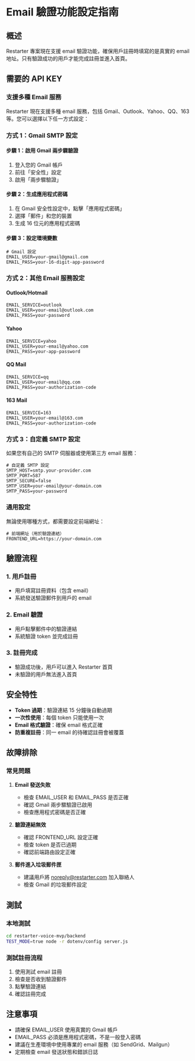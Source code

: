 # Email 驗證功能設定指南

## 概述
Restarter 專案現在支援 email 驗證功能，確保用戶註冊時填寫的是真實的 email 地址。只有驗證成功的用戶才能完成註冊並進入首頁。

## 需要的 API KEY

### 支援多種 Email 服務
Restarter 現在支援多種 email 服務，包括 Gmail、Outlook、Yahoo、QQ、163 等。您可以選擇以下任一方式設定：

### 方式 1：Gmail SMTP 設定

#### 步驟 1：啟用 Gmail 兩步驟驗證
1. 登入您的 Gmail 帳戶
2. 前往「安全性」設定
3. 啟用「兩步驟驗證」

#### 步驟 2：生成應用程式密碼
1. 在 Gmail 安全性設定中，點擊「應用程式密碼」
2. 選擇「郵件」和您的裝置
3. 生成 16 位元的應用程式密碼

#### 步驟 3：設定環境變數
```env
# Gmail 設定
EMAIL_USER=your-gmail@gmail.com
EMAIL_PASS=your-16-digit-app-password
```

### 方式 2：其他 Email 服務設定

#### Outlook/Hotmail
```env
EMAIL_SERVICE=outlook
EMAIL_USER=your-email@outlook.com
EMAIL_PASS=your-password
```

#### Yahoo
```env
EMAIL_SERVICE=yahoo
EMAIL_USER=your-email@yahoo.com
EMAIL_PASS=your-app-password
```

#### QQ Mail
```env
EMAIL_SERVICE=qq
EMAIL_USER=your-email@qq.com
EMAIL_PASS=your-authorization-code
```

#### 163 Mail
```env
EMAIL_SERVICE=163
EMAIL_USER=your-email@163.com
EMAIL_PASS=your-authorization-code
```

### 方式 3：自定義 SMTP 設定
如果您有自己的 SMTP 伺服器或使用第三方 email 服務：

```env
# 自定義 SMTP 設定
SMTP_HOST=smtp.your-provider.com
SMTP_PORT=587
SMTP_SECURE=false
SMTP_USER=your-email@your-domain.com
SMTP_PASS=your-password
```

### 通用設定
無論使用哪種方式，都需要設定前端網址：

```env
# 前端網址（用於驗證連結）
FRONTEND_URL=https://your-domain.com
```

## 驗證流程

### 1. 用戶註冊
- 用戶填寫註冊資料（包含 email）
- 系統發送驗證郵件到用戶的 email

### 2. Email 驗證
- 用戶點擊郵件中的驗證連結
- 系統驗證 token 並完成註冊

### 3. 註冊完成
- 驗證成功後，用戶可以進入 Restarter 首頁
- 未驗證的用戶無法進入首頁

## 安全特性

- **Token 過期**：驗證連結 15 分鐘後自動過期
- **一次性使用**：每個 token 只能使用一次
- **Email 格式驗證**：確保 email 格式正確
- **防重複註冊**：同一 email 的待確認註冊會被覆蓋

## 故障排除

### 常見問題

1. **Email 發送失敗**
   - 檢查 EMAIL_USER 和 EMAIL_PASS 是否正確
   - 確認 Gmail 兩步驟驗證已啟用
   - 檢查應用程式密碼是否正確

2. **驗證連結無效**
   - 確認 FRONTEND_URL 設定正確
   - 檢查 token 是否已過期
   - 確認前端路由設定正確

3. **郵件進入垃圾郵件匣**
   - 建議用戶將 noreply@restarter.com 加入聯絡人
   - 檢查 Gmail 的垃圾郵件設定

## 測試

### 本地測試
```bash
cd restarter-voice-mvp/backend
TEST_MODE=true node -r dotenv/config server.js
```

### 測試註冊流程
1. 使用測試 email 註冊
2. 檢查是否收到驗證郵件
3. 點擊驗證連結
4. 確認註冊完成

## 注意事項

- 請確保 EMAIL_USER 使用真實的 Gmail 帳戶
- EMAIL_PASS 必須是應用程式密碼，不是一般登入密碼
- 建議在生產環境中使用專業的 email 服務（如 SendGrid、Mailgun）
- 定期檢查 email 發送狀態和錯誤日誌 